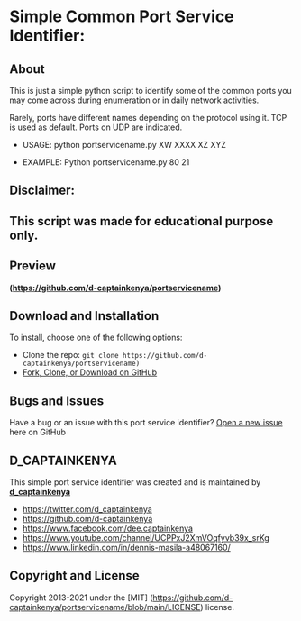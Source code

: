 # Simple Common Port Service Identifier:


## About
This is just a simple python script to identify some of the common ports you may
come across during enumeration or in daily network activities.  
    
Rarely, ports have different names depending on the protocol using it.
TCP is used as default.
Ports on UDP are indicated.
    
- USAGE:
	    python portservicename.py XW XXXX XZ XYZ
	    
- EXAMPLE:
	    Python portservicename.py 80 21 
	  
	 
	 
## Disclaimer:
##      This script was made for educational purpose only.


## Preview

**(https://github.com/d-captainkenya/portservicename)**


## Download and Installation

To install, choose one of the following options:
* Clone the repo: `git clone https://github.com/d-captainkenya/portservicename)`
* [Fork, Clone, or Download on GitHub](https://github.com/d-captainkenya/portservicename)


## Bugs and Issues

Have a bug or an issue with this port service identifier?
[Open a new issue](https://github.com/d-captainkenya/portservicename/issues) here on GitHub 

## D_CAPTAINKENYA

This simple port service identifier was created and is maintained by **[d_captainkenya](http://d-captainkenya.github.io/)**

* https://twitter.com/d_captainkenya
* https://github.com/d-captainkenya
* https://www.facebook.com/dee.captainkenya
* https://www.youtube.com/channel/UCPPxJ2XmVOqfyvb39x_srKg
* https://www.linkedin.com/in/dennis-masila-a48067160/


## Copyright and License

Copyright 2013-2021 under the [MIT] (https://github.com/d-captainkenya/portservicename/blob/main/LICENSE) license.
